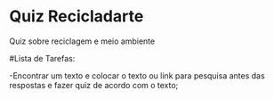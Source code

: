 # Quiz Recicladarte
 Quiz sobre reciclagem e meio ambiente

#Lista de Tarefas:

-Encontrar um texto e colocar o texto ou link para pesquisa antes das respostas
e fazer quiz de acordo com o texto;